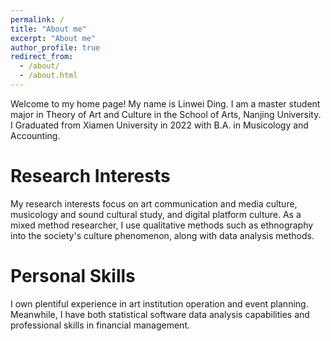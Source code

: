 ```yaml
---
permalink: /
title: "About me"
excerpt: "About me"
author_profile: true
redirect_from: 
  - /about/
  - /about.html
---
```


Welcome to my home page! My name is Linwei Ding. I am a master student major in Theory of Art and Culture in the School of Arts, Nanjing University. I Graduated from Xiamen University in 2022 with B.A. in Musicology and Accounting. 

Research Interests
======
My research interests focus on art communication and media culture, musicology and sound cultural study, and digital platform culture. As a mixed method researcher, I use qualitative methods such as ethnography into the society's culture phenomenon, along with data analysis methods.

Personal Skills
======
I own plentiful experience in art institution operation and event planning. Meanwhile, I have both statistical software data analysis capabilities and professional skills in financial management.
